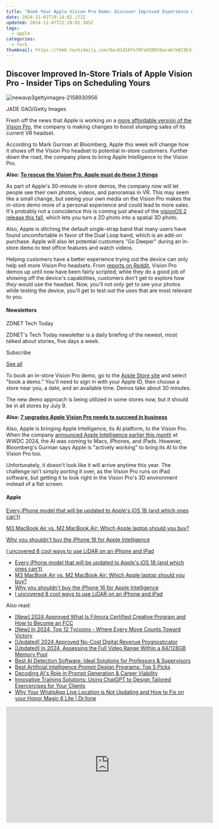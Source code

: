 ```yaml
---
title: "Book Your Apple Vision Pro Demo: Discover Improved Experience & Get Insider Tips | TechGuide"
date: 2024-12-01T19:14:02.171Z
updated: 2024-12-07T21:28:02.105Z
tags:
  - apple
categories:
  - tech
thumbnail: https://thmb.techidaily.com/8ac81d16fe79fad30026aca67e023b34a8f1d9b49b75551b82236c5ce76daa3d
---
```


## Discover Improved In-Store Trials of Apple Vision Pro - Insider Tips on Scheduling Yours

![newavp3gettyimages-2158930956](https://www.zdnet.com/a/img/resize/caeadbeffb60172bc2668a1eb5b1e0df1d8f7507/2024/07/01/d91e0c94-dac5-4c52-bb73-b206d034541d/newavp3gettyimages-2158930956.jpg?auto=webp&width=1280)

JADE GAO/Getty Images

Fresh off the news that Apple is working on a [more affordable version of the Vision Pro](https://www.zdnet.com/article/apple-is-reportedly-working-on-ar-glasses-and-a-cheaper-vision-headset/), the company is making changes to boost slumping sales of its current VR headset. 

According to Mark Gurman at Bloomberg, Apple this week will change how it shows off the Vision Pro headset to potential in-store customers. Further down the road, the company plans to bring Apple Intelligence to the Vision Pro. 

**Also: [To rescue the Vision Pro, Apple must do these 3 things](https://www.zdnet.com/article/to-rescue-the-vision-pro-apple-must-do-these-3-things/)**

As part of Apple's 30-minute in-store demos, the company now will let people see their own photos, videos, and panoramas in VR. This may seem like a small change, but seeing your own media on the Vision Pro makes the in-store demo more of a personal experience and could lead to more sales. It's probably not a coincidence this is coming just ahead of the [visionOS 2 release this fall](https://www.apple.com/newsroom/2024/06/visionos-2-brings-new-spatial-computing-experiences-to-apple-vision-pro/), which lets you turn a 2D photo into a spatial 3D photo.

Also, Apple is ditching the default single-strap band that many users have found uncomfortable in favor of the Dual Loop band, which is an add-on purchase. Apple will also let potential customers "Go Deeper" during an in-store demo to test office features and watch videos.

Helping customers have a better experience trying out the device can only help sell more Vision Pro headsets. From [reports on Reddit](https://www.reddit.com/r/VisionPro/comments/1aj2isv/be%5Fwarned%5Fthe%5Finstore%5Fdemo%5Fis%5Fpretty%5Flame/), Vision Pro demos up until now have been fairly scripted; while they do a good job of showing off the device's capabilities, customers don't get to explore how _they_ would use the headset. Now, you'll not only get to see your photos while testing the device, you'll get to test out the uses that are most relevant to you.

#### Newsletters

ZDNET Tech Today

ZDNET's Tech Today newsletter is a daily briefing of the newest, most talked about stories, five days a week.

 Subscribe

[See all](https://www.zdnet.com/newsletters/)

To book an in-store Vision Pro demo, go to the [Apple Store site](https://www.apple.com/apple-vision-pro/) and select "book a demo." You'll need to sign in with your Apple ID, then choose a store near you, a date, and an available time. Demos take about 30 minutes.

The new demo approach is being utilized in some stores now, but it should be in all stores by July 9.

**Also: [7 upgrades Apple Vision Pro needs to succeed in business](https://www.zdnet.com/article/7-upgrades-apple-vision-pro-needs-to-succeed-in-business/)**

Also, Apple is bringing Apple Intelligence, its AI platform, to the Vision Pro. When the company [announced Apple Intelligence earlier this month](https://www.zdnet.com/article/what-is-apple-intelligence-everything-to-know-about-ai-features-coming-to-iphones-macs-and-ipads/) at WWDC 2024, the AI was coming to Macs, iPhones, and iPads. However, Bloomberg's Gurman says Apple is "actively working" to bring its AI to the Vision Pro too. 

Unfortunately, it doesn't look like it will arrive anytime this year. The challenge isn't simply porting it over, as the Vision Pro runs on iPad software, but getting it to look right in the Vision Pro's 3D environment instead of a flat screen.

#### Apple

[Every iPhone model that will be updated to Apple's iOS 18 (and which ones can't)](https://www.zdnet.com/article/every-iphone-model-compatible-with-apples-ios-18-and-which-ones-arent/ "Every iPhone model that will be updated to Apple's iOS 18 (and which ones can't)")

[M3 MacBook Air vs. M2 MacBook Air: Which Apple laptop should you buy?](https://www.zdnet.com/article/m3-macbook-air-vs-m2-macbook-air/ "M3 MacBook Air vs. M2 MacBook Air: Which Apple laptop should you buy?")

[Why you shouldn't buy the iPhone 16 for Apple Intelligence](https://www.zdnet.com/article/why-you-shouldnt-buy-the-iphone-16-for-apple-intelligence/ "Why you shouldn't buy the iPhone 16 for Apple Intelligence")

[I uncovered 8 cool ways to use LiDAR on an iPhone and iPad](https://www.zdnet.com/article/i-uncovered-8-cool-ways-to-use-lidar-on-an-iphone-and-ipad/ "I uncovered 8 cool ways to use LiDAR on an iPhone and iPad")

* [Every iPhone model that will be updated to Apple's iOS 18 (and which ones can't)](https://www.zdnet.com/article/every-iphone-model-compatible-with-apples-ios-18-and-which-ones-arent/ "Every iPhone model that will be updated to Apple's iOS 18 (and which ones can't)")
* [M3 MacBook Air vs. M2 MacBook Air: Which Apple laptop should you buy?](https://www.zdnet.com/article/m3-macbook-air-vs-m2-macbook-air/ "M3 MacBook Air vs. M2 MacBook Air: Which Apple laptop should you buy?")
* [Why you shouldn't buy the iPhone 16 for Apple Intelligence](https://www.zdnet.com/article/why-you-shouldnt-buy-the-iphone-16-for-apple-intelligence/ "Why you shouldn't buy the iPhone 16 for Apple Intelligence")
* [I uncovered 8 cool ways to use LiDAR on an iPhone and iPad](https://www.zdnet.com/article/i-uncovered-8-cool-ways-to-use-lidar-on-an-iphone-and-ipad/ "I uncovered 8 cool ways to use LiDAR on an iPhone and iPad")

<ins class="adsbygoogle"
     style="display:block"
     data-ad-format="autorelaxed"
     data-ad-client="ca-pub-7571918770474297"
     data-ad-slot="1223367746"></ins>

<ins class="adsbygoogle"
     style="display:block"
     data-ad-client="ca-pub-7571918770474297"
     data-ad-slot="8358498916"
     data-ad-format="auto"
     data-full-width-responsive="true"></ins>

<span class="atpl-alsoreadstyle">Also read:</span>
<div><ul>
<li><a href="https://youtube-zero.techidaily.com/024-approved-what-is-filmora-certified-creative-program-and-how-to-become-an-fcc/"><u>[New] 2024 Approved What Is Filmora Certified Creative Program and How to Become an FCC</u></a></li>
<li><a href="https://screen-recording.techidaily.com/new-in-2024-top-12-tycoons-where-every-move-counts-toward-victory/"><u>[New] In 2024, Top 12 Tycoons - Where Every Move Counts Toward Victory</u></a></li>
<li><a href="https://youtube-web.techidaily.com/ed-2024-approved-no-cost-digital-revenue-prognosticator/"><u>[Updated] 2024 Approved No-Cost Digital Revenue Prognosticator</u></a></li>
<li><a href="https://article-posts.techidaily.com/updated-in-2024-assessing-the-full-video-range-within-a-64128gb-memory-pool/"><u>[Updated] In 2024, Assessing the Full Video Range Within a 64/128GB Memory Pool</u></a></li>
<li><a href="https://tech-haven.techidaily.com/best-ai-detection-software-ideal-solutions-for-professors-and-supervisors/"><u>Best AI Detection Software: Ideal Solutions for Professors & Supervisors</u></a></li>
<li><a href="https://tech-haven.techidaily.com/best-artificial-intelligence-prompt-design-programs-top-5-picks/"><u>Best Artificial Intelligence Prompt Design Programs: Top 5 Picks</u></a></li>
<li><a href="https://tech-haven.techidaily.com/decoding-ais-role-in-prompt-generation-and-career-viability/"><u>Decoding AI's Role in Prompt Generation & Career Viability</u></a></li>
<li><a href="https://tech-haven.techidaily.com/innovative-training-solutions-using-chatgpt-to-design-tailored-exercercises-for-your-clients/"><u>Innovative Training Solutions: Using ChatGPT to Design Tailored Exercercises for Your Clients</u></a></li>
<li><a href="https://location-social.techidaily.com/why-your-whatsapp-live-location-is-not-updating-and-how-to-fix-on-your-honor-magic-6-lite-drfone-by-drfone-virtual-android/"><u>Why Your WhatsApp Live Location is Not Updating and How to Fix on your Honor Magic 6 Lite | Dr.fone</u></a></li>
</ul></div>

<!-- affiliate ads begin -->
<iframe width="560" height="315" src="https://www.youtube.com/embed/RvR5PNhspKE?si=uJcMYK9v-_Xq7fAg" title="YouTube video player" frameborder="0" allow="accelerometer; autoplay; clipboard-write; encrypted-media; gyroscope; picture-in-picture; web-share" referrerpolicy="strict-origin-when-cross-origin" allowfullscreen></iframe>
<!-- affiliate ads end -->

